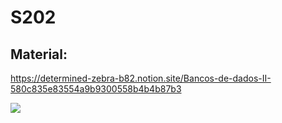 # S202

## Material:
https://determined-zebra-b82.notion.site/Bancos-de-dados-II-580c835e83554a9b9300558b4b4b87b3

<img src="https://cdn.discordapp.com/attachments/894284660471898143/971864382080442429/unknown.png">